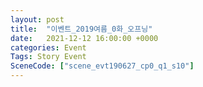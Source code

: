 ```yaml
---
layout: post
title:  "이벤트_2019여름_0화_오프닝"
date:   2021-12-12 16:00:00 +0000
categories: Event
Tags: Story Event
SceneCode: ["scene_evt190627_cp0_q1_s10"]
---
```

